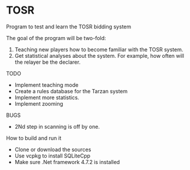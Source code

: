 # TOSR
Program to test and learn the TOSR bidding system

The goal of the program will be two-fold:
1) Teaching new players how to become familiar with the TOSR system.
2) Get statistical analyses about the system. For example, how often will the relayer be the declarer.

TODO
- Implement teaching mode
- Create a rules database for the Tarzan system
- Implement more statistics. 
- Implement zooming

BUGS
- 2Nd step in scanning is off by one.

How to build and run it

- Clone or download the sources
- Use vcpkg to install SQLiteCpp
- Make sure .Net framework 4.7.2 is installed
